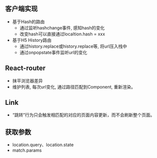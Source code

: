 ## 客户端实现
* 基于Hash的路由
  * 通过监听hashchange事件, 感知hash的变化
  * 改变hash可以直接通过localtion.hash = xxx
* 基于H5 History路由
  * 通过history.replace或history.replace等, 将url压入栈中
  * 通过onpopstate事件监听url的变化

## React-router
* 抹平浏览器差异
* 维护列表, 每次url变化, 通过路径匹配到Component, 重新渲染。

## Link
* “跳转”行为只会触发相匹配的<Route>对应的页面内容更新，而不会刷新整个页面。

## 获取参数
* location.query、location.state
* match.params

